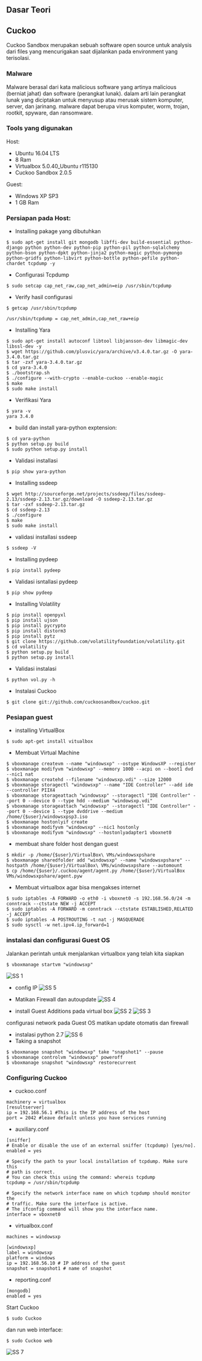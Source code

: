 
## Dasar Teori

## Cuckoo

Cuckoo Sandbox merupakan sebuah software open source untuk analysis dari files yang mencurigakan saat dijalankan pada environment yang terisolasi.


### Malware 

Malware berasal dari kata malicious software yang artinya malicious (berniat jahat) dan software (perangkat lunak). dalam arti lain perangkat lunak yang diciptakan untuk menyusup atau merusak sistem komputer, server, dan jarinang. malware dapat berupa virus komputer, worm, trojan, rootkit, spyware, dan ransomware.

### Tools yang digunakan

Host:
- Ubuntu 16.04 LTS
- 8 Ram
- Virtualbox 5.0.40_Ubuntu r115130
- Cuckoo Sandbox 2.0.5

Guest:
- Windows XP SP3
- 1 GB Ram

### Persiapan pada Host:

- Installing pakage yang dibutuhkan
```
$ sudo apt-get install git mongodb libffi-dev build-essential python-django python python-dev python-pip python-pil python-sqlalchemy python-bson python-dpkt python-jinja2 python-magic python-pymongo python-gridfs python-libvirt python-bottle python-pefile python-chardet tcpdump -y
```
- Configurasi Tcpdump
```
$ sudo setcap cap_net_raw,cap_net_admin=eip /usr/sbin/tcpdump
```
- Verify hasil configurasi
```
$ getcap /usr/sbin/tcpdump

/usr/sbin/tcpdump = cap_net_admin,cap_net_raw+eip
```
- Installing Yara
```
$ sudo apt-get install autoconf libtool libjansson-dev libmagic-dev libssl-dev -y
$ wget https://github.com/plusvic/yara/archive/v3.4.0.tar.gz -O yara-3.4.0.tar.gz
$ tar -zxf yara-3.4.0.tar.gz
$ cd yara-3.4.0
$ ./bootstrap.sh
$ ./configure --with-crypto --enable-cuckoo --enable-magic
$ make
$ sudo make install
```
- Verifikasi Yara
```
$ yara -v
yara 3.4.0
```
- build dan install yara-python exptension:
```
$ cd yara-python
$ python setup.py build
$ sudo python setup.py install
```
- Validasi installasi
```
$ pip show yara-python
```
- Installing ssdeep
```
$ wget http://sourceforge.net/projects/ssdeep/files/ssdeep-2.13/ssdeep-2.13.tar.gz/download -O ssdeep-2.13.tar.gz
$ tar -zxf ssdeep-2.13.tar.gz
$ cd ssdeep-2.13
$ ./configure
$ make
$ sudo make install
```
- validasi installasi ssdeep
```
$ ssdeep -V
```
- Installing pydeep
```
$ pip install pydeep
```
- Validasi isntallasi pydeep
```
$ pip show pydeep
```
- Installing Volatility
```
$ pip install openpyxl
$ pip install ujson
$ pip install pycrypto
$ pip install distorm3
$ pip install pytz
$ git clone https://github.com/volatilityfoundation/volatility.git
$ cd volatility
$ python setup.py build
$ python setup.py install
```
- Validasi instalasi
```
$ python vol.py -h
```
- Instalasi Cuckoo
```
$ git clone git://github.com/cuckoosandbox/cuckoo.git
```

### Pesiapan guest

- installing VirtualBox
```
$ sudo apt-get install vitualbox
```

- Membuat Virtual Machine
```
$ vboxmanage createvm --name "windowsxp" --ostype WindowsXP --register  
$ vboxmanage modifyvm "windowsxp" --memory 1000 --acpi on --boot1 dvd --nic1 nat  
$ vboxmanage createhd --filename "windowsxp.vdi" --size 12000
$ vboxmanage storagectl "windowsxp" --name "IDE Controller" --add ide --controller PIIX4  
$ vboxmanage storageattach "windowsxp" --storagectl "IDE Controller" --port 0 --device 0 --type hdd --medium "windowsxp.vdi"  
$ vboxmanage storageattach "windowsxp" --storagectl "IDE Controller" --port 0 --device 1 --type dvddrive --medium /home/{$user}/windowsxpsp3.iso
$ vboxmanage hostonlyif create
$ vboxmanage modifyvm "windowsxp" --nic1 hostonly  
$ vboxmanage modifyvm "windowsxp" --hostonlyadapter1 vboxnet0
```
- membuat share folder host dengan guest
```
$ mkdir -p /home/{$user}/VirtualBox\ VMs/windowsxpshare
$ vboxmanage sharedfolder add "windowsxp" --name "windowsxpshare" --hostpath /home/{$user}/VirtualBox\ VMs/windowsxpshare --automount 
$ cp /home/{$user}/.cuckoo/agent/agent.py /home/{$user}/VirtualBox VMs/windowsxpshare/agent.pyw
```
- Membuat virtualbox agar bisa mengakses internet
```
$ sudo iptables -A FORWARD -o eth0 -i vboxnet0 -s 192.168.56.0/24 -m conntrack --ctstate NEW -j ACCEPT
$ sudo iptables -A FORWARD -m conntrack --ctstate ESTABLISHED,RELATED -j ACCEPT
$ sudo iptables -A POSTROUTING -t nat -j MASQUERADE
$ sudo sysctl -w net.ipv4.ip_forward=1
```

### instalasi dan configurasi Guest OS
Jalankan perintah untuk menjalankan virtualbox yang telah kita siapkan
```
$ vboxmanage startvm "windowsxp"
```
![SS 1](IMG/1.png)
- config IP
![SS 5](IMG/5.png)

- Matikan Firewall dan autoupdate
![SS 4](IMG/4.png)

- install Guest Additions pada virtual box
![SS 2](IMG/2.png)
![SS 3](IMG/3.png)

configurasi network pada Guest OS
matikan update otomatis dan firewall
- instalasi python 2.7
![SS 6](IMG/6.png)
- Taking a snapshot
```
$ vboxmanage snapshot "windowsxp" take "snapshot1" --pause
$ vboxmanage controlvm "windowsxp" poweroff
$ vboxmanage snapshot "windowsxp" restorecurrent
```
### Configuring Cuckoo
- cuckoo.conf
```
machinery = virtualbox
[resultserver]
ip = 192.168.56.1 #This is the IP address of the host
port = 2042 #leave default unless you have services running
```
- auxiliary.conf
```
[sniffer]
# Enable or disable the use of an external sniffer (tcpdump) [yes/no].
enabled = yes

# Specify the path to your local installation of tcpdump. Make sure this
# path is correct.
# You can check this using the command: whereis tcpdump
tcpdump = /usr/sbin/tcpdump

# Specify the network interface name on which tcpdump should monitor the
# traffic. Make sure the interface is active.
# The ifconfig command will show you the interface name.
interface = vboxnet0
```

- virtualbox.conf
```
machines = windowsxp

[windowsxp]
label = windowsxp
platform = windows
ip = 192.168.56.10 # IP address of the guest
snapshot = snapshot1 # name of snapshot
```

- reporting.conf
```
[mongodb]
enabled = yes
```

Start Cuckoo
```
$ sudo Cuckoo
```
dan run web interface:
```
$ sudo Cuckoo web
```
![SS 7](IMG/7.png)
